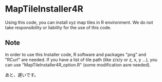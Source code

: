 # MapTileInstaller4R
Using this code, you can install xyz map tiles in R environment.
We do not take responsibility or liability for the use of this code.

## Note

In order to use this Installer code, R software and packages "png" and "RCurl" are needed.
If you have a list of tile path (like z/x/y or z, x, y ...), you can use "MapTileInstaller4R_option.R" (some modification asre needed).


あと、遅いです。
